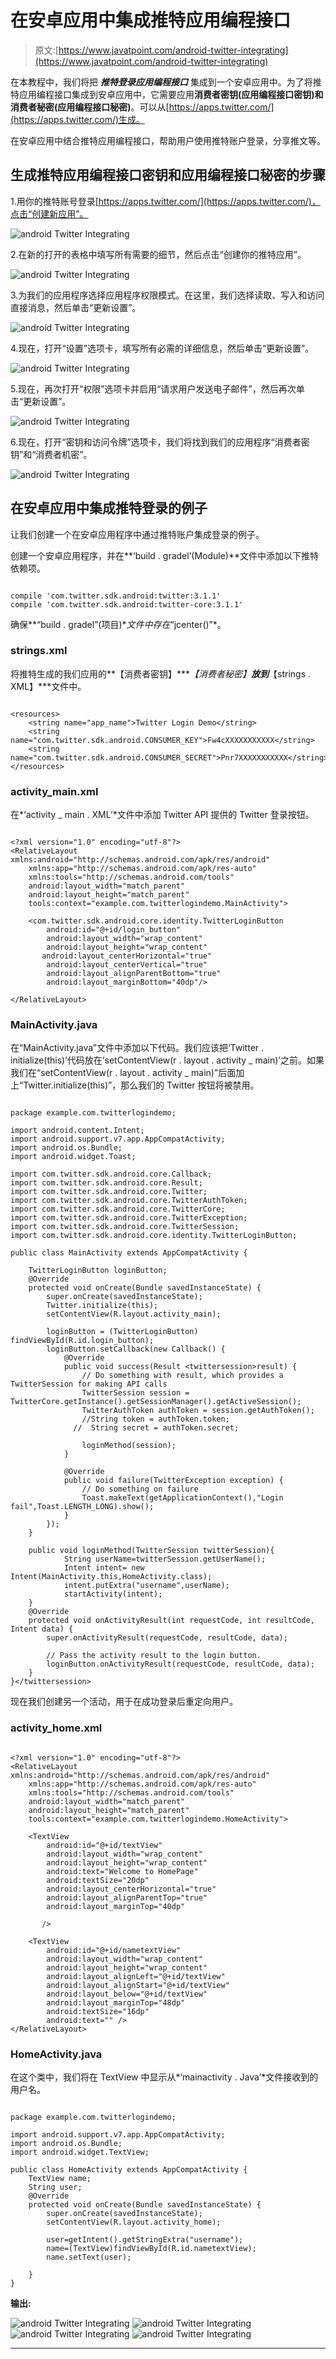 # 在安卓应用中集成推特应用编程接口

> 原文:[https://www.javatpoint.com/android-twitter-integrating](https://www.javatpoint.com/android-twitter-integrating)

在本教程中，我们将把 ***推特登录应用编程接口*** 集成到一个安卓应用中。为了将推特应用编程接口集成到安卓应用中，它需要应用**消费者密钥(应用编程接口密钥)**和**消费者秘密(应用编程接口秘密)**。可以从[https://apps.twitter.com/](https://apps.twitter.com/)生成。

在安卓应用中结合推特应用编程接口，帮助用户使用推特账户登录，分享推文等。

## 生成推特应用编程接口密钥和应用编程接口秘密的步骤

1.用你的推特账号登录[https://apps.twitter.com/](https://apps.twitter.com/)，点击“创建新应用”。

![android Twitter Integrating](../Images/baad2b9217ae296c35306c7abe3e826f.png)

2.在新的打开的表格中填写所有需要的细节，然后点击“创建你的推特应用”。

![android Twitter Integrating](../Images/b673ad33d20e6a90b0cb74131bbf8df8.png)

3.为我们的应用程序选择应用程序权限模式。在这里，我们选择读取、写入和访问直接消息，然后单击“更新设置”。

![android Twitter Integrating](../Images/45ed1e2f624979c0e68b2aa1be1e54ae.png)

4.现在，打开“设置”选项卡，填写所有必需的详细信息，然后单击“更新设置”。

![android Twitter Integrating](../Images/93b7b4ed5538456e5d3a54bef9c42a71.png)

5.现在，再次打开“权限”选项卡并启用“请求用户发送电子邮件”，然后再次单击“更新设置”。

![android Twitter Integrating](../Images/270cd103700c3f34526d7509770f20cf.png)

6.现在，打开“密钥和访问令牌”选项卡，我们将找到我们的应用程序“消费者密钥”和“消费者机密”。

![android Twitter Integrating](../Images/c60dd74c1096ea598ef3bb627a882352.png)

## 在安卓应用中集成推特登录的例子

让我们创建一个在安卓应用程序中通过推特账户集成登录的例子。

创建一个安卓应用程序，并在**‘build . gradel’(Module)**文件中添加以下推特依赖项。

```

compile 'com.twitter.sdk.android:twitter:3.1.1'
compile 'com.twitter.sdk.android:twitter-core:3.1.1'

```

确保**“build . gradel”(项目)**文件中存在*“jcenter()”*。

### strings.xml

将推特生成的我们应用的**【消费者密钥】****【消费者秘密】**放到***【strings . XML】***文件中。

```

<resources>
    <string name="app_name">Twitter Login Demo</string>
    <string name="com.twitter.sdk.android.CONSUMER_KEY">Fw4cXXXXXXXXXXX</string>
    <string name="com.twitter.sdk.android.CONSUMER_SECRET">Pnr7XXXXXXXXXXX</string>
</resources>

```

### activity_main.xml

在*‘activity _ main . XML’*文件中添加 Twitter API 提供的 Twitter 登录按钮。

```

<?xml version="1.0" encoding="utf-8"?>
<RelativeLayout xmlns:android="http://schemas.android.com/apk/res/android"
    xmlns:app="http://schemas.android.com/apk/res-auto"
    xmlns:tools="http://schemas.android.com/tools"
    android:layout_width="match_parent"
    android:layout_height="match_parent"
    tools:context="example.com.twitterlogindemo.MainActivity">

    <com.twitter.sdk.android.core.identity.TwitterLoginButton
        android:id="@+id/login_button"
        android:layout_width="wrap_content"
        android:layout_height="wrap_content"
       android:layout_centerHorizontal="true"
        android:layout_centerVertical="true"
        android:layout_alignParentBottom="true"
        android:layout_marginBottom="40dp"/>

</RelativeLayout>

```

### MainActivity.java

在“MainActivity.java”文件中添加以下代码。我们应该把‘Twitter . initialize(this)’代码放在‘setContentView(r . layout . activity _ main)’之前。如果我们在“setContentView(r . layout . activity _ main)”后面加上“Twitter.initialize(this)”，那么我们的 Twitter 按钮将被禁用。

```

package example.com.twitterlogindemo;

import android.content.Intent;
import android.support.v7.app.AppCompatActivity;
import android.os.Bundle;
import android.widget.Toast;

import com.twitter.sdk.android.core.Callback;
import com.twitter.sdk.android.core.Result;
import com.twitter.sdk.android.core.Twitter;
import com.twitter.sdk.android.core.TwitterAuthToken;
import com.twitter.sdk.android.core.TwitterCore;
import com.twitter.sdk.android.core.TwitterException;
import com.twitter.sdk.android.core.TwitterSession;
import com.twitter.sdk.android.core.identity.TwitterLoginButton;

public class MainActivity extends AppCompatActivity {

    TwitterLoginButton loginButton;
    @Override
    protected void onCreate(Bundle savedInstanceState) {
        super.onCreate(savedInstanceState);
        Twitter.initialize(this);
        setContentView(R.layout.activity_main);

        loginButton = (TwitterLoginButton) findViewById(R.id.login_button);
        loginButton.setCallback(new Callback() {
            @Override
            public void success(Result <twittersession>result) {
                // Do something with result, which provides a TwitterSession for making API calls
                TwitterSession session = TwitterCore.getInstance().getSessionManager().getActiveSession();
                TwitterAuthToken authToken = session.getAuthToken();
                //String token = authToken.token;
              //  String secret = authToken.secret;

                loginMethod(session);
            }

            @Override
            public void failure(TwitterException exception) {
                // Do something on failure
                Toast.makeText(getApplicationContext(),"Login fail",Toast.LENGTH_LONG).show();
            }
        });
    }

    public void loginMethod(TwitterSession twitterSession){
            String userName=twitterSession.getUserName();
            Intent intent= new Intent(MainActivity.this,HomeActivity.class);
            intent.putExtra("username",userName);
            startActivity(intent);
    }
    @Override
    protected void onActivityResult(int requestCode, int resultCode, Intent data) {
        super.onActivityResult(requestCode, resultCode, data);

        // Pass the activity result to the login button.
        loginButton.onActivityResult(requestCode, resultCode, data);
    }
}</twittersession> 
```

现在我们创建另一个活动，用于在成功登录后重定向用户。

### activity_home.xml

```

<?xml version="1.0" encoding="utf-8"?>
<RelativeLayout xmlns:android="http://schemas.android.com/apk/res/android"
    xmlns:app="http://schemas.android.com/apk/res-auto"
    xmlns:tools="http://schemas.android.com/tools"
    android:layout_width="match_parent"
    android:layout_height="match_parent"
    tools:context="example.com.twitterlogindemo.HomeActivity">

    <TextView
        android:id="@+id/textView"
        android:layout_width="wrap_content"
        android:layout_height="wrap_content"
        android:text="Welcome to HomePage"
        android:textSize="20dp"
        android:layout_centerHorizontal="true"
        android:layout_alignParentTop="true"
        android:layout_marginTop="40dp"

       />

    <TextView
        android:id="@+id/nametextView"
        android:layout_width="wrap_content"
        android:layout_height="wrap_content"
        android:layout_alignLeft="@+id/textView"
        android:layout_alignStart="@+id/textView"
        android:layout_below="@+id/textView"
        android:layout_marginTop="48dp"
        android:textSize="16dp"
        android:text="" />
</RelativeLayout>

```

### HomeActivity.java

在这个类中，我们将在 TextView 中显示从*‘mainactivity . Java’*文件接收到的用户名。

```

package example.com.twitterlogindemo;

import android.support.v7.app.AppCompatActivity;
import android.os.Bundle;
import android.widget.TextView;

public class HomeActivity extends AppCompatActivity {
    TextView name;
    String user;
    @Override
    protected void onCreate(Bundle savedInstanceState) {
        super.onCreate(savedInstanceState);
        setContentView(R.layout.activity_home);

        user=getIntent().getStringExtra("username");
        name=(TextView)findViewById(R.id.nametextView);
        name.setText(user);

    }
}

```

**输出:**

![android Twitter Integrating](../Images/5deb85b6515a45f7ce9677c83356ef01.png) ![android Twitter Integrating](../Images/ed269ced8d8f4c3588bf62b514dad69d.png)
![android Twitter Integrating](../Images/a437bf54b9b43e6e40ad158a45062c84.png) ![android Twitter Integrating](../Images/5bbd32f1362869d9d54204d58ce57d35.png)

* * *